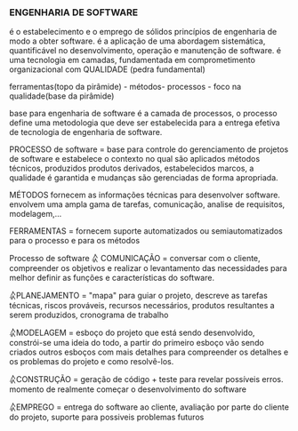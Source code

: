 ### ENGENHARIA DE SOFTWARE ###

é o estabelecimento e o emprego de sólidos princípios de engenharia de modo a obter software.
é a aplicação de uma abordagem sistemática, quantificável no desenvolvimento, operação e manutenção de software.
é uma tecnologia em camadas, fundamentada em comprometimento organizacional com QUALIDADE (pedra fundamental)

ferramentas(topo da pirâmide) - métodos- processos - foco na qualidade(base da pirâmide)

base para engenharia de software é a camada de processos, o processo define uma metodologia que deve ser estabelecida para a entrega efetiva de tecnologia de engenharia de software.
 
PROCESSO de software = base para controle do gerenciamento de projetos de software e estabelece o contexto no qual são aplicados métodos técnicos, produzidos produtos derivados, estabelecidos marcos, a qualidade é garantida e mudanças são gerenciadas de forma apropriada. 

MÉTODOS fornecem as informações técnicas para desenvolver software. envolvem uma ampla gama de tarefas, comunicação, analise de requisitos, modelagem,...

FERRAMENTAS = fornecem suporte automatizados ou semiautomatizados para o processo e para os métodos


Processo de software
𛈇 COMUNICAÇÃO = conversar com o cliente, compreender os objetivos e realizar o levantamento das necessidades para melhor definir as funções e características do software.

𛈇PLANEJAMENTO = "mapa" para guiar o projeto, descreve as tarefas técnicas, riscos prováveis, recursos necessários, produtos resultantes a serem produzidos, cronograma de trabalho

𛈇MODELAGEM = esboço do projeto que está sendo desenvolvido, constrói-se uma ideia do todo, a partir do primeiro esboço vão sendo criados outros esboços com mais detalhes para compreender os detalhes e os problemas do projeto e como resolvê-los.

𛈇CONSTRUÇÃO = geração de código + teste para revelar possíveis erros. momento de realmente começar o desenvolvimento do software

𛈇EMPREGO = entrega do software ao cliente, avaliação por parte do cliente do projeto, suporte para possiveis problemas futuros


